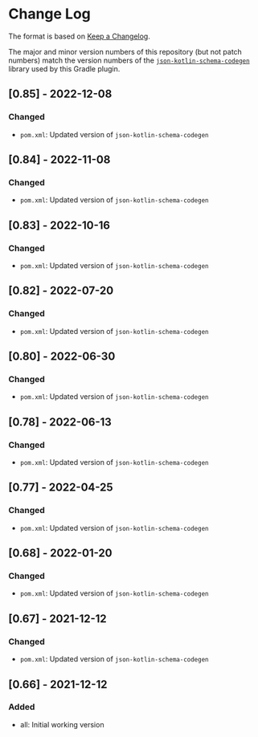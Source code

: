 # Change Log

The format is based on [Keep a Changelog](http://keepachangelog.com/).

The major and minor version numbers of this repository (but not patch numbers) match the version numbers of the
[`json-kotlin-schema-codegen`](https://github.com/pwall567/json-kotlin-schema-codegen) library used by this Gradle
plugin.

## [0.85] - 2022-12-08
### Changed
- `pom.xml`: Updated version of `json-kotlin-schema-codegen`

## [0.84] - 2022-11-08
### Changed
- `pom.xml`: Updated version of `json-kotlin-schema-codegen`

## [0.83] - 2022-10-16
### Changed
- `pom.xml`: Updated version of `json-kotlin-schema-codegen`

## [0.82] - 2022-07-20
### Changed
- `pom.xml`: Updated version of `json-kotlin-schema-codegen`

## [0.80] - 2022-06-30
### Changed
- `pom.xml`: Updated version of `json-kotlin-schema-codegen`

## [0.78] - 2022-06-13
### Changed
- `pom.xml`: Updated version of `json-kotlin-schema-codegen`

## [0.77] - 2022-04-25
### Changed
- `pom.xml`: Updated version of `json-kotlin-schema-codegen`

## [0.68] - 2022-01-20
### Changed
- `pom.xml`: Updated version of `json-kotlin-schema-codegen`

## [0.67] - 2021-12-12
### Changed
- `pom.xml`: Updated version of `json-kotlin-schema-codegen`

## [0.66] - 2021-12-12
### Added
- all: Initial working version
